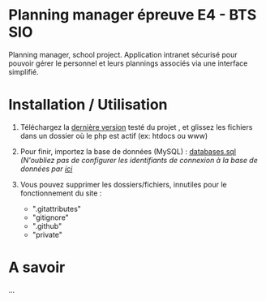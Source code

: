 # Planning manager épreuve E4 - BTS SIO
Planning manager, school project. Application intranet sécurisé pour pouvoir gérer le personnel et leurs plannings associés via une interface simplifié.

# Installation / Utilisation 

1) Téléchargez la  [dernière version](https://github.com/epreuve-e4-quentin/planning-manager/releases/latest) testé du projet , et glissez les fichiers dans un dossier où le php est actif (ex: htdocs ou www)
    
2) Pour finir, importez la base de données (MySQL) : 
[databases.sql](https://raw.githubusercontent.com/epreuve-e4-quentin/planning-manager/main/private/database/planning-e4.sql)
_(N'oubliez pas de configurer les identifiants de connexion à la base de données par [ici](https://github.com/epreuve-e4-quentin/planning-manager/blob/main/.env#L31)_

3) Vous pouvez supprimer les dossiers/fichiers, innutiles pour le fonctionnement du site : 
    - ".gitattributes"
    - "gitignore"
    - ".github"
    - "private"
    
# A savoir
...

